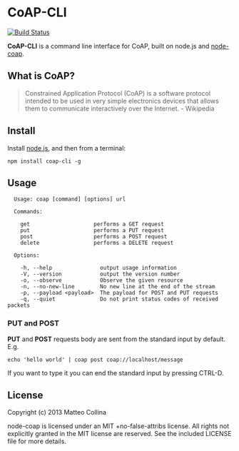CoAP-CLI
============================

[![Build
Status](https://travis-ci.org/mcollina/coap-cli.png)](https://travis-ci.org/mcollina/coap-cli)

__CoAP-CLI__ is a command line interface for CoAP, built on node.js and
[node-coap](http://github.com/mcollina/node-coap).

What is CoAP?
----------------------------

> Constrained Application Protocol (CoAP) is a software protocol
intended to be used in very simple electronics devices that allows them
to communicate interactively over the Internet. -  Wikipedia

Install
----------------------------

Install [node.js](http://nodejs.org), and then from a terminal:
```
npm install coap-cli -g
```

Usage
----------------------------

```
  Usage: coap [command] [options] url

  Commands:

    get                    performs a GET request
    put                    performs a PUT request
    post                   performs a POST request
    delete                 performs a DELETE request

  Options:

    -h, --help               output usage information
    -V, --version            output the version number
    -o, --observe            Observe the given resource
    -n, --no-new-line        No new line at the end of the stream
    -p, --payload <payload>  The payload for POST and PUT requests
    -q, --quiet              Do not print status codes of received packets
```

### PUT and POST

__PUT__ and __POST__ requests body are sent from the standard
input by default. E.g.
```
echo 'hello world' | coap post coap://localhost/message
```

If you want to type it you can end the standard input by pressing
CTRL-D.

License
----------------------------

Copyright (c) 2013 Matteo Collina

node-coap is licensed under an MIT +no-false-attribs license.
All rights not explicitly granted in the MIT license are reserved.
See the included LICENSE file for more details.
